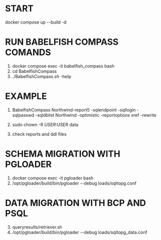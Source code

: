 
# START
docker compose up --build -d

# RUN BABELFISH COMPASS COMANDS
1. docker compose exec -it babelfish_compass bash
2. cd BabelfishCompass
3. ./BabelfishCompass.sh -help

# EXAMPLE
1. BabelfishCompass Northwind-report5 -sqlendpoint <endpoint> -sqllogin <login> -sqlpasswd
<password> -sqldblist Northwind -optimistic -reportoptions xref -rewrite

2. sudo chown -R $USER:$USER data

3. check reports and ddl files

# SCHEMA MIGRATION WITH PGLOADER
1. docker compose exec -it pgloader bash
2. /opt/pgloader/build/bin/pgloader --debug loads/sqltopg.conf

# DATA MIGRATION WITH BCP AND PSQL
3. queryresults/retriever.sh
4. /opt/pgloader/build/bin/pgloader --debug loads/sqltopg_data.conf
